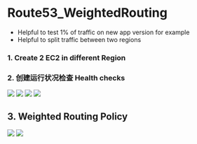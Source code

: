 # Route53_WeightedRouting

- Helpful to test 1% of traffic on new app version for example
- Helpful to split traffic between two regions

### 1. Create 2 EC2 in different Region

### 2. 创建运行状况检查 Health checks

![](https://i.loli.net/2019/07/09/5d240fde0e10297080.png)
![](https://i.loli.net/2019/07/09/5d240fe14ce3093105.png)
![](https://i.loli.net/2019/07/09/5d241093cea9c35405.png)
![](https://i.loli.net/2019/07/09/5d2427529b42b53377.png)

## 3. Weighted Routing Policy
![](https://i.loli.net/2019/07/09/5d242583328e661321.png)
![](https://i.loli.net/2019/07/09/5d2425f7d7ab724500.png)

